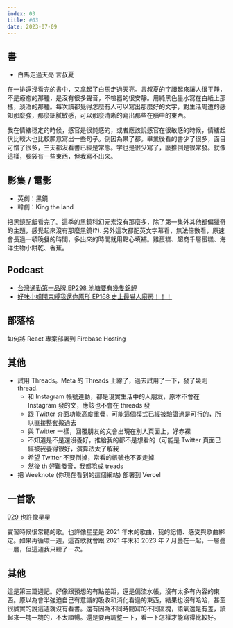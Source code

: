 ```yaml
---
index: 03
title: #03
date: 2023-07-09
---
```


## 書

- 白馬走過天亮 言叔夏

在一排還沒看完的書中，又拿起了白馬走過天亮。言叔夏的字讀起來讓人很平靜，不是療癒的那種，是沒有很多聲音，不喧囂的很安靜。用純黑色墨水寫在白紙上那樣，淡泊的那種。每次讀都覺得怎麼有人可以寫出那麼好的文字，對生活周遭的感知那麼強，那麼細膩敏感，可以那麼清晰的寫出那些在腦中的東西。

我在情緒穩定的時候，感官是很鈍感的，或者應該說感官在很敏感的時候，情緒起伏比較大也比較願意寫出一些句子。倒因為果了都。畢業後看的書少了很多，面目可憎了很多，三天都沒看書已經是常態。字也是很少寫了，廢推倒是很常發。就像這樣，腦袋有一些東西，但我寫不出來。

## 影集 / 電影

- 英劇：黑鏡
- 韓劇：King the land

把黑鏡配飯看完了。這季的黑鏡科幻元素沒有那麼多，除了第一集外其他都偏獵奇的主題，感覺起來沒有那麼黑鏡(?). 另外這次都配英文字幕看，無法倍數看，原速會長過一頓晚餐的時間，多出來的時間就用點心填補。雞蛋糕、超商千層蛋糕、海洋生物小餅乾、香蕉。

## Podcast

- [台灣通勤第一品牌 EP298 池塘要有幾隻錦鯉](https://open.spotify.com/episode/4XQMtl41Pu4rXSoEceeZeD?si=e288a009a3f041f8)
- [好味小姐開束縛我還你原形 EP168 史上最嚇人廚房！！！](https://open.spotify.com/episode/6kSohwz899HEy2NWCpSQPh?si=0fc77d24d5de4096)

## 部落格

如何將 React 專案部署到 Firebase Hosting

## 其他

- 試用 Threads。Meta 的 Threads 上線了，過去試用了一下，發了幾則 thread.
  - 和 Instagram 帳號連動，都是現實生活中的人朋友，原本不會在 Instagram 發的文，應該也不會在 threads 發
  - 跟 Twitter 介面功能高度重疊，可能這個模式已經被驗證過是可行的，所以直接整套搬過去
  - 與 Twitter 一樣，回覆朋友的文會出現在別人頁面上，好赤裸
  - 不知道是不是還沒養好，推給我的都不是想看的（可能是 Twitter 頁面已經被我養得很好，演算法太了解我
  - 希望 Twitter 不要倒掉，常看的帳號也不要走掉
  - 然後 th 好難發音，我都唸成 treads
- 把 Weeknote (你現在看到的這個網站) 部署到 Vercel

## 一首歌

[929 也許像星星](https://www.youtube.com/watch?v=dorGQ5WNSU0)

實習時候很常聽的歌。也許像星星是 2021 年末的歌曲，我的記憶、感受與歌曲綁定。如果再循環一週，這首歌就會跟 2021 年末和 2023 年 7 月疊在一起，一層疊一層，但這週我只聽了一次。

## 其他

這是第三篇週記。好像跟預想的有點差距，還是偏流水帳，沒有太多有內容的東西。原以為會半強迫自己有意識的吸收和消化看過的東西，結果也沒有哈哈，甚至很誠實的說這週就沒有看書。還有因為不同時間寫的不同區塊，語氣還是有差，讀起來一塊一塊的，不太順暢。還是要再調整一下，看一下怎樣才能寫得比較好。
